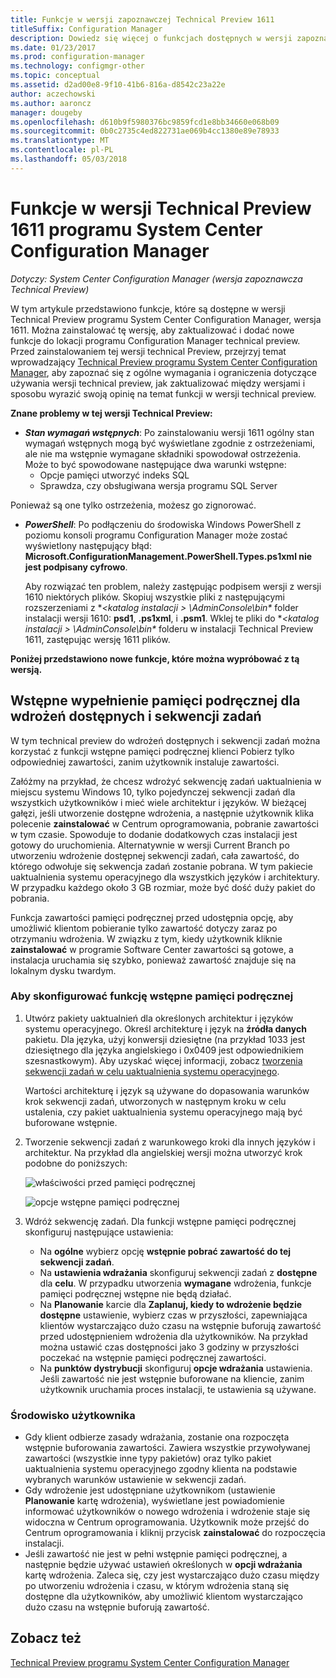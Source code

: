 ```yaml
---
title: Funkcje w wersji zapoznawczej Technical Preview 1611
titleSuffix: Configuration Manager
description: Dowiedz się więcej o funkcjach dostępnych w wersji zapoznawczej Technical Preview programu System Center Configuration Manager, wersja 1611.
ms.date: 01/23/2017
ms.prod: configuration-manager
ms.technology: configmgr-other
ms.topic: conceptual
ms.assetid: d2ad00e8-9f10-41b6-816a-d8542c23a22e
author: aczechowski
ms.author: aaroncz
manager: dougeby
ms.openlocfilehash: d610b9f5980376bc9859fcd1e8bb34660e068b09
ms.sourcegitcommit: 0b0c2735c4ed822731ae069b4cc1380e89e78933
ms.translationtype: MT
ms.contentlocale: pl-PL
ms.lasthandoff: 05/03/2018
---
```

# <a name="capabilities-in-technical-preview-1611-for-system-center-configuration-manager"></a>Funkcje w wersji Technical Preview 1611 programu System Center Configuration Manager

*Dotyczy: System Center Configuration Manager (wersja zapoznawcza Technical Preview)*



W tym artykule przedstawiono funkcje, które są dostępne w wersji Technical Preview programu System Center Configuration Manager, wersja 1611. Można zainstalować tę wersję, aby zaktualizować i dodać nowe funkcje do lokacji programu Configuration Manager technical preview. Przed zainstalowaniem tej wersji technical Preview, przejrzyj temat wprowadzający [Technical Preview programu System Center Configuration Manager](../../core/get-started/technical-preview.md), aby zapoznać się z ogólne wymagania i ograniczenia dotyczące używania wersji technical preview, jak zaktualizować między wersjami i sposobu wyrazić swoją opinię na temat funkcji w wersji technical preview.    

**Znane problemy w tej wersji Technical Preview:**   
- ***Stan wymagań wstępnych***: Po zainstalowaniu wersji 1611 ogólny stan wymagań wstępnych mogą być wyświetlane zgodnie z ostrzeżeniami, ale nie ma wstępnie wymagane składniki spowodował ostrzeżenia. Może to być spowodowane następujące dwa warunki wstępne:
  - Opcje pamięci utworzyć indeks SQL
  - Sprawdza, czy obsługiwana wersja programu SQL Server  

 Ponieważ są one tylko ostrzeżenia, możesz go zignorować.

- ***PowerShell***: Po podłączeniu do środowiska Windows PowerShell z poziomu konsoli programu Configuration Manager może zostać wyświetlony następujący błąd: **Microsoft.ConfigurationManagement.PowerShell.Types.ps1xml nie jest podpisany cyfrowo**.  

   Aby rozwiązać ten problem, należy zastępując podpisem wersji z wersji 1610 niektórych plików. Skopiuj wszystkie pliki z następującymi rozszerzeniami z **&lt;katalog instalacji > \AdminConsole\bin\**  folder instalacji wersji 1610: **psd1**, **.ps1xml**, i **.psm1**. Wklej te pliki do **&lt;katalog instalacji > \AdminConsole\bin\**  folderu w instalacji Technical Preview 1611, zastępując wersję 1611 plików.


**Poniżej przedstawiono nowe funkcje, które można wypróbować z tą wersją.**  

## <a name="pre-cache-content-for-available-deployments-and-task-sequences"></a>Wstępne wypełnienie pamięci podręcznej dla wdrożeń dostępnych i sekwencji zadań
W tym technical preview do wdrożeń dostępnych i sekwencji zadań można korzystać z funkcji wstępne pamięci podręcznej klienci Pobierz tylko odpowiedniej zawartości, zanim użytkownik instaluje zawartości.

Załóżmy na przykład, że chcesz wdrożyć sekwencję zadań uaktualnienia w miejscu systemu Windows 10, tylko pojedynczej sekwencji zadań dla wszystkich użytkowników i mieć wiele architektur i języków. W bieżącej gałęzi, jeśli utworzenie dostępne wdrożenia, a następnie użytkownik klika polecenie **zainstalować** w Centrum oprogramowania, pobranie zawartości w tym czasie. Spowoduje to dodanie dodatkowych czas instalacji jest gotowy do uruchomienia. Alternatywnie w wersji Current Branch po utworzeniu wdrożenie dostępnej sekwencji zadań, cała zawartość, do którego odwołuje się sekwencja zadań zostanie pobrana. W tym pakiecie uaktualnienia systemu operacyjnego dla wszystkich języków i architektury. W przypadku każdego około 3 GB rozmiar, może być dość duży pakiet do pobrania.

Funkcja zawartości pamięci podręcznej przed udostępnia opcję, aby umożliwić klientom pobieranie tylko zawartość dotyczy zaraz po otrzymaniu wdrożenia. W związku z tym, kiedy użytkownik kliknie **zainstalować** w programie Software Center zawartości są gotowe, a instalacja uruchamia się szybko, ponieważ zawartość znajduje się na lokalnym dysku twardym.

### <a name="to-configure-the-pre-cache-feature"></a>Aby skonfigurować funkcję wstępne pamięci podręcznej

1. Utwórz pakiety uaktualnień dla określonych architektur i języków systemu operacyjnego. Określ architekturę i język na **źródła danych** pakietu. Dla języka, użyj konwersji dziesiętne (na przykład 1033 jest dziesiętnego dla języka angielskiego i 0x0409 jest odpowiednikiem szesnastkowym). Aby uzyskać więcej informacji, zobacz [tworzenia sekwencji zadań w celu uaktualnienia systemu operacyjnego](/sccm/osd/deploy-use/create-a-task-sequence-to-upgrade-an-operating-system).

    Wartości architekturę i język są używane do dopasowania warunków krok sekwencji zadań, utworzonych w następnym kroku w celu ustalenia, czy pakiet uaktualnienia systemu operacyjnego mają być buforowane wstępnie.
2. Tworzenie sekwencji zadań z warunkowego kroki dla innych języków i architektur. Na przykład dla angielskiej wersji można utworzyć krok podobne do poniższych:

    ![właściwości przed pamięci podręcznej](media/precacheproperties2.png)

    ![opcje wstępne pamięci podręcznej](media/precacheoptions2.png)  

3. Wdróż sekwencję zadań. Dla funkcji wstępne pamięci podręcznej skonfiguruj następujące ustawienia:
    - Na **ogólne** wybierz opcję **wstępnie pobrać zawartość do tej sekwencji zadań**.
    - Na **ustawienia wdrażania** skonfiguruj sekwencji zadań z **dostępne** dla **celu**. W przypadku utworzenia **wymagane** wdrożenia, funkcje pamięci podręcznej wstępne nie będą działać.
    - Na **Planowanie** karcie dla **Zaplanuj, kiedy to wdrożenie będzie dostępne** ustawienie, wybierz czas w przyszłości, zapewniająca klientów wystarczająco dużo czasu na wstępnie buforują zawartość przed udostępnieniem wdrożenia dla użytkowników. Na przykład można ustawić czas dostępności jako 3 godziny w przyszłości poczekać na wstępnie pamięci podręcznej zawartości.  
    - Na **punktów dystrybucji** skonfiguruj **opcje wdrażania** ustawienia. Jeśli zawartość nie jest wstępnie buforowane na kliencie, zanim użytkownik uruchamia proces instalacji, te ustawienia są używane.


### <a name="user-experience"></a>Środowisko użytkownika
- Gdy klient odbierze zasady wdrażania, zostanie ona rozpoczęta wstępnie buforowania zawartości. Zawiera wszystkie przywoływanej zawartości (wszystkie inne typy pakietów) oraz tylko pakiet uaktualnienia systemu operacyjnego zgodny klienta na podstawie wybranych warunków ustawienie w sekwencji zadań.
- Gdy wdrożenie jest udostępniane użytkownikom (ustawienie **Planowanie** kartę wdrożenia), wyświetlane jest powiadomienie informować użytkowników o nowego wdrożenia i wdrożenie staje się widoczna w Centrum oprogramowania. Użytkownik może przejść do Centrum oprogramowania i kliknij przycisk **zainstalować** do rozpoczęcia instalacji.
- Jeśli zawartość nie jest w pełni wstępnie pamięci podręcznej, a następnie będzie używać ustawień określonych w **opcji wdrażania** kartę wdrożenia. Zaleca się, czy jest wystarczająco dużo czasu między po utworzeniu wdrożenia i czasu, w którym wdrożenia staną się dostępne dla użytkowników, aby umożliwić klientom wystarczająco dużo czasu na wstępnie buforują zawartość.


## <a name="see-also"></a>Zobacz też
[Technical Preview programu System Center Configuration Manager](../../core/get-started/technical-preview.md)
